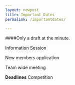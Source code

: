 ```yaml
---
layout: newpost
title: Important Dates
permalink: /importantdates/

---
```

####Only a draft at the minute.

Information Session

New members application

Team wide meeting

**Deadlines**
Competition

